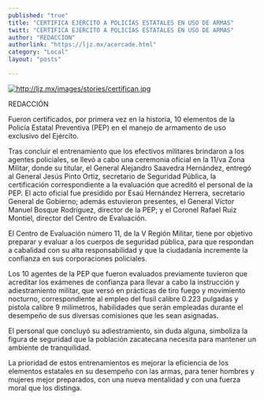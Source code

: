 ```yaml
---
published: "true"
title: "CERTIFICA EJÉRCITO A POLICÍAS ESTATALES EN USO DE ARMAS"
twitt: "CERTIFICA EJÉRCITO A POLICÍAS ESTATALES EN USO DE ARMAS"
author: "REDACCION"
authorlink: "https://ljz.mx/acercade.html"
category: "Local"
layout: "posts"

---
```

http://ljz.mx/images/stories/certifican.jpg
<img src="http://ljz.mx/images/stories/certifican.jpg" border="0" style="float: left;" />


  REDACCIÓN



  Fueron certificados, por primera vez en la historia, 10 elementos de la Policía Estatal Preventiva (PEP) en el manejo de armamento de uso exclusivo del Ejército.



  Tras concluir el entrenamiento que los efectivos militares brindaron a los agentes policiales, se llevó a cabo una ceremonia oficial en la 11/va Zona Militar, donde su titular, el General Alejandro Saavedra Hernández, entregó al General Jesús Pinto Ortiz, secretario de Seguridad Pública, la certificación correspondiente a la evaluación que acreditó el personal de la PEP. El acto oficial fue presidido por Esaú Hernández Herrera, secretario General de Gobierno; además estuvieron presentes, el General Víctor Manuel Bosque Rodríguez, director de la PEP; y el Coronel Rafael Ruiz Montiel, director del Centro de Evaluación.



  El Centro de Evaluación número 11, de la V Región Militar, tiene por objetivo preparar y evaluar a los cuerpos de seguridad pública, para que respondan a cabalidad con su alta responsabilidad y que la ciudadanía incremente la confianza en sus corporaciones policiales.



  Los 10 agentes de la PEP que fueron evaluados previamente tuvieron que acreditar los exámenes de confianza para llevar a cabo la instrucción y adiestramiento militar, que versó en prácticas de tiro fuego y movimiento nocturno, correspondiente al empleo del fusil calibre 0.223 pulgadas y pistola calibre 9 milímetros, habilidades que serán empleadas durante el desempeño de sus diversas comisiones que les sean asignadas.



  El personal que concluyó su adiestramiento, sin duda alguna, simboliza la figura de seguridad que la población zacatecana necesita para mantener un ambiente de tranquilidad.



  La prioridad de estos entrenamientos es mejorar la eficiencia de los elementos estatales en su desempeño con las armas, para tener hombres y mujeres mejor preparados, con una nueva mentalidad y con una fuerza moral que los distinga.

